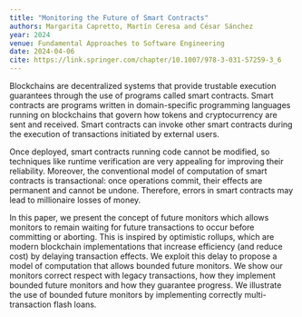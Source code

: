 ```yaml
---
title: "Monitoring the Future of Smart Contracts"
authors: Margarita Capretto, Martín Ceresa and César Sánchez
year: 2024
venue: Fundamental Approaches to Software Engineering
date: 2024-04-06
cite: https://link.springer.com/chapter/10.1007/978-3-031-57259-3_6
---
```


Blockchains are decentralized systems that provide trustable execution
guarantees through the use of programs called smart contracts. Smart contracts
are programs written in domain-specific programming languages running on
blockchains that govern how tokens and cryptocurrency are sent and received.
Smart contracts can invoke other smart contracts during the execution of
transactions initiated by external users.

Once deployed, smart contracts running code cannot be modified, so techniques
like runtime verification are very appealing for improving their reliability.
Moreover, the conventional model of computation of smart contracts is
transactional: once operations commit, their effects are permanent and cannot be
undone. Therefore, errors in smart contracts may lead to millionaire losses of
money.

In this paper, we present the concept of future monitors which allows monitors
to remain waiting for future transactions to occur before committing or
aborting. This is inspired by optimistic rollups, which are modern blockchain
implementations that increase efficiency (and reduce cost) by delaying
transaction effects. We exploit this delay to propose a model of computation
that allows bounded future monitors. We show our monitors correct respect with
legacy transactions, how they implement bounded future monitors and how they
guarantee progress. We illustrate the use of bounded future monitors by
implementing correctly multi-transaction flash loans.
